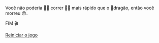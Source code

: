 Você não poderia 🏃‍♂️ correr 🏃‍♀️ mais rápido que o 🐉dragão, então você morreu 😵.

FIM 🎬

[Reiniciar o jogo](../begin-journey.md)
